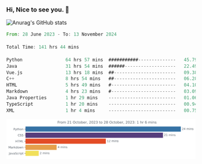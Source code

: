 ### Hi, Nice to see you. 👋

<!--
**EtherFin/EtherFin** is a ✨ _special_ ✨ repository because its `README.md` (this file) appears on your GitHub profile.

Here are some ideas to get you started:

- 🔭 I’m currently working on ...
- 🌱 I’m currently learning ...
- 👯 I’m looking to collaborate on ...
- 🤔 I’m looking for help with ...
- 💬 Ask me about ...
- 📫 How to reach me: ...
- 😄 Pronouns: ...
- ⚡ Fun fact: ...
-->


![Anurag's GitHub stats](https://github-readme-stats.vercel.app/api?username=EtherFin&bg_color=30,e96443,e97f43,e99943,e9b443,e9ce43,e9e843,d3e943,bee943,a9e943,94e943&title_color=fff&text_color=000&show_icons=true&icon_color=000)


<!--START_SECTION:waka-->

```rust
From: 28 June 2023 - To: 13 November 2024

Total Time: 141 hrs 44 mins

Python                64 hrs 57 mins  ###########--------------   45.79 %
Java                  31 hrs 54 mins  ######-------------------   22.49 %
Vue.js                13 hrs 18 mins  ##-----------------------   09.38 %
C++                   8 hrs 54 mins   ##-----------------------   06.28 %
HTML                  5 hrs 49 mins   #------------------------   04.10 %
Markdown              4 hrs 23 mins   #------------------------   03.09 %
Java Properties       1 hr 29 mins    -------------------------   01.06 %
TypeScript            1 hr 20 mins    -------------------------   00.94 %
XML                   1 hr 4 mins     -------------------------   00.75 %
```

<!--END_SECTION:waka-->

<img
  src="https://github.com/EtherFin/EtherFin/blob/master/images/stat.svg"
  alt="Work Dashboard"
/>

